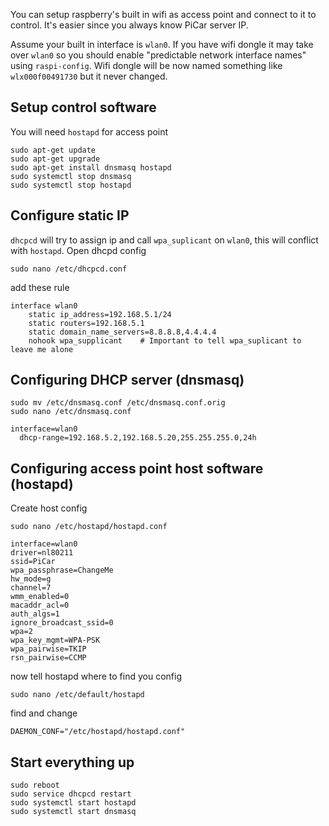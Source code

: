 You can setup raspberry's built in wifi as access point and connect to it to control. It's easier since you always know PiCar server IP.

Assume your built in interface is `wlan0`. If you have wifi dongle it may take over `wlan0` so you should enable "predictable network 
interface names" using `raspi-config`. Wifi dongle will be now named something like `wlx000f00491730` but it never changed.

## Setup control software
You will need `hostapd` for access point
```
sudo apt-get update
sudo apt-get upgrade
sudo apt-get install dnsmasq hostapd
sudo systemctl stop dnsmasq
sudo systemctl stop hostapd
```

## Configure static IP
`dhcpcd` will try to assign ip and call `wpa_suplicant` on `wlan0`, this will conflict with `hostapd`. Open dhcpd config
```
sudo nano /etc/dhcpcd.conf
```
add these rule
```
interface wlan0
    static ip_address=192.168.5.1/24
    static routers=192.168.5.1
    static domain_name_servers=8.8.8.8,4.4.4.4
    nohook wpa_supplicant    # Important to tell wpa_suplicant to leave me alone
```

## Configuring DHCP server (dnsmasq)
```
sudo mv /etc/dnsmasq.conf /etc/dnsmasq.conf.orig  
sudo nano /etc/dnsmasq.conf
```
```
interface=wlan0
  dhcp-range=192.168.5.2,192.168.5.20,255.255.255.0,24h
```

## Configuring access point host software (hostapd)
Create host config
```
sudo nano /etc/hostapd/hostapd.conf
```
```
interface=wlan0
driver=nl80211
ssid=PiCar
wpa_passphrase=ChangeMe
hw_mode=g
channel=7
wmm_enabled=0
macaddr_acl=0
auth_algs=1
ignore_broadcast_ssid=0
wpa=2
wpa_key_mgmt=WPA-PSK
wpa_pairwise=TKIP
rsn_pairwise=CCMP
```
now tell hostapd where to find you config
```
sudo nano /etc/default/hostapd
```
find and change
```
DAEMON_CONF="/etc/hostapd/hostapd.conf"
```

## Start everything up
```
sudo reboot
sudo service dhcpcd restart
sudo systemctl start hostapd
sudo systemctl start dnsmasq
```
